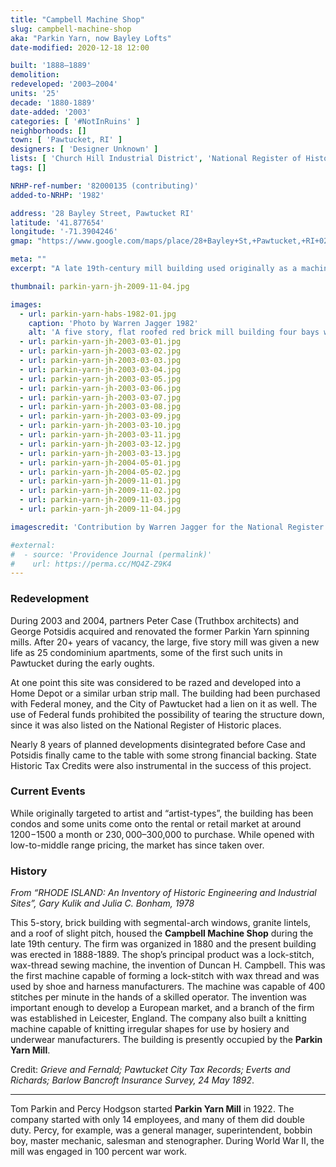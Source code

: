 ```yaml
---
title: "Campbell Machine Shop"
slug: campbell-machine-shop
aka: "Parkin Yarn, now Bayley Lofts"
date-modified: 2020-12-18 12:00

built: '1888–1889'
demolition: 
redeveloped: '2003–2004'
units: '25'
decade: '1880-1889'
date-added: '2003'
categories: [ '#NotInRuins' ]
neighborhoods: []
town: [ 'Pawtucket, RI' ]
designers: [ 'Designer Unknown' ]
lists: [ 'Church Hill Industrial District', 'National Register of Historic Places', 'Inventory of Historic Engineering & Industrial Sites 1978' ]
tags: []

NRHP-ref-number: '82000135 (contributing)'
added-to-NRHP: '1982'

address: '28 Bayley Street, Pawtucket RI'
latitude: '41.877654'
longitude: '-71.3904246'
gmap: "https://www.google.com/maps/place/28+Bayley+St,+Pawtucket,+RI+02860/@41.877654,-71.3904246,17z/data=!3m1!4b1!4m5!3m4!1s0x89e4435403be7bc9:0x99a4f8fa2ac9db88!8m2!3d41.877654!4d-71.3882359"

meta: ""
excerpt: "A late 19th-century mill building used originally as a machine shop but largely as a cording manufacturer that converted to residential in 2004"

thumbnail: parkin-yarn-jh-2009-11-04.jpg

images:
  - url: parkin-yarn-habs-1982-01.jpg
    caption: 'Photo by Warren Jagger 1982'
    alt: 'A five story, flat roofed red brick mill building four bays wide and more than 18 bays deep, ending in a pointy irregular shape if viewed from above.'
  - url: parkin-yarn-jh-2003-03-01.jpg
  - url: parkin-yarn-jh-2003-03-02.jpg
  - url: parkin-yarn-jh-2003-03-03.jpg
  - url: parkin-yarn-jh-2003-03-04.jpg
  - url: parkin-yarn-jh-2003-03-05.jpg
  - url: parkin-yarn-jh-2003-03-06.jpg
  - url: parkin-yarn-jh-2003-03-07.jpg
  - url: parkin-yarn-jh-2003-03-08.jpg
  - url: parkin-yarn-jh-2003-03-09.jpg
  - url: parkin-yarn-jh-2003-03-10.jpg
  - url: parkin-yarn-jh-2003-03-11.jpg
  - url: parkin-yarn-jh-2003-03-12.jpg
  - url: parkin-yarn-jh-2003-03-13.jpg
  - url: parkin-yarn-jh-2004-05-01.jpg
  - url: parkin-yarn-jh-2004-05-02.jpg
  - url: parkin-yarn-jh-2009-11-01.jpg
  - url: parkin-yarn-jh-2009-11-02.jpg
  - url: parkin-yarn-jh-2009-11-03.jpg
  - url: parkin-yarn-jh-2009-11-04.jpg

imagescredit: 'Contribution by Warren Jagger for the National Register nomination form, Church Hill Industrial District'

#external:
#  - source: 'Providence Journal (permalink)'
#    url: https://perma.cc/MQ4Z-Z9K4
---
```


### Redevelopment

During 2003 and 2004, partners Peter Case (Truthbox architects) and George Potsidis acquired and renovated the former Parkin Yarn spinning mills. After 20+ years of vacancy, the large, five story mill was given a new life as 25 condominium apartments, some of the first such units in Pawtucket during the early oughts.

At one point this site was considered to be razed and developed into a Home Depot or a similar urban strip mall. The building had been purchased with Federal money, and the City of Pawtucket had a lien on it as well. The use of Federal funds prohibited the possibility of tearing the structure down, since it was also listed on the National Register of Historic places.

Nearly 8 years of planned developments disintegrated before Case and Potsidis finally came to the table with some strong financial backing. State Historic Tax Credits were also instrumental in the success of this project.


### Current Events

While originally targeted to artist and “artist-types”, the building has been condos and some units come onto the rental or retail market at around $1200-$1500 a month or $230,000–$300,000 to purchase. While opened with low-to-middle range pricing, the market has since taken over.


### History

_From “RHODE ISLAND: An Inventory of Historic Engineering and Industrial Sites”, Gary Kulik and Julia C. Bonham, 1978_

This 5-story, brick building with segmental-arch windows, granite lintels, and a roof of slight pitch, housed the **Campbell Machine Shop** during the late 19th century. The firm was organized in 1880 and the present building was erected in 1888-1889. The shop’s principal product was a lock-stitch, wax-thread sewing machine, the invention of Duncan H. Campbell. This was the first machine capable of forming a lock-stitch with wax thread and was used by shoe and harness manufacturers. The machine was capable of 400 stitches per minute in the hands of a skilled operator. The invention was important enough to develop a European market, and a branch of the firm was established in Leicester, England. The company also built a knitting machine capable of knitting irregular shapes for use by hosiery and underwear manufacturers. The building is presently occupied by the **Parkin Yarn Mill**.

Credit: _Grieve and Fernald; Pawtucket City Tax Records; Everts and Richards; Barlow Bancroft Insurance Survey, 24 May 1892_.

***

Tom Parkin and Percy Hodgson started **Parkin Yarn Mill** in 1922. The company started with only 14 employees, and many of them did double duty. Percy, for example, was a general manager, superintendent, bobbin boy, master mechanic, salesman and stenographer. During World War II, the mill was engaged in 100 percent war work.